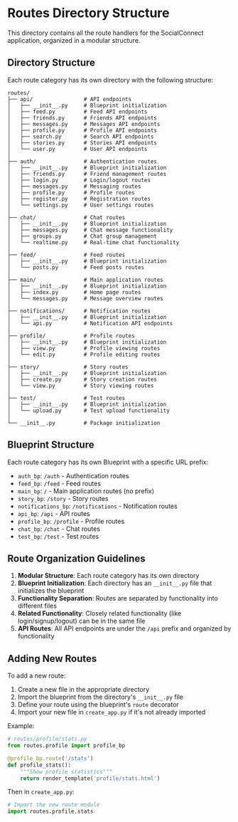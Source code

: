 # Routes Directory Structure

This directory contains all the route handlers for the SocialConnect application, organized in a modular structure.

## Directory Structure

Each route category has its own directory with the following structure:

```
routes/
├── api/                # API endpoints
│   ├── __init__.py     # Blueprint initialization
│   ├── feed.py         # Feed API endpoints
│   ├── friends.py      # Friends API endpoints
│   ├── messages.py     # Messages API endpoints
│   ├── profile.py      # Profile API endpoints
│   ├── search.py       # Search API endpoints
│   ├── stories.py      # Stories API endpoints
│   └── user.py         # User API endpoints
│
├── auth/               # Authentication routes
│   ├── __init__.py     # Blueprint initialization
│   ├── friends.py      # Friend management routes
│   ├── login.py        # Login/logout routes
│   ├── messages.py     # Messaging routes
│   ├── profile.py      # Profile routes
│   ├── register.py     # Registration routes
│   └── settings.py     # User settings routes
│
├── chat/               # Chat routes
│   ├── __init__.py     # Blueprint initialization
│   ├── messages.py     # Chat message functionality
│   ├── groups.py       # Chat group management
│   └── realtime.py     # Real-time chat functionality
│
├── feed/               # Feed routes
│   ├── __init__.py     # Blueprint initialization
│   └── posts.py        # Feed posts routes
│
├── main/               # Main application routes
│   ├── __init__.py     # Blueprint initialization
│   ├── index.py        # Home page routes
│   └── messages.py     # Message overview routes
│
├── notifications/      # Notification routes
│   ├── __init__.py     # Blueprint initialization
│   └── api.py          # Notification API endpoints
│
├── profile/            # Profile routes
│   ├── __init__.py     # Blueprint initialization
│   ├── view.py         # Profile viewing routes
│   └── edit.py         # Profile editing routes
│
├── story/              # Story routes
│   ├── __init__.py     # Blueprint initialization
│   ├── create.py       # Story creation routes
│   └── view.py         # Story viewing routes
│
├── test/               # Test routes
│   ├── __init__.py     # Blueprint initialization
│   └── upload.py       # Test upload functionality
│
└── __init__.py         # Package initialization
```

## Blueprint Structure

Each route category has its own Blueprint with a specific URL prefix:

- `auth_bp`: `/auth` - Authentication routes
- `feed_bp`: `/feed` - Feed routes
- `main_bp`: `/` - Main application routes (no prefix)
- `story_bp`: `/story` - Story routes
- `notifications_bp`: `/notifications` - Notification routes
- `api_bp`: `/api` - API routes
- `profile_bp`: `/profile` - Profile routes
- `chat_bp`: `/chat` - Chat routes
- `test_bp`: `/test` - Test routes

## Route Organization Guidelines

1. **Modular Structure**: Each route category has its own directory
2. **Blueprint Initialization**: Each directory has an `__init__.py` file that initializes the blueprint
3. **Functionality Separation**: Routes are separated by functionality into different files
4. **Related Functionality**: Closely related functionality (like login/signup/logout) can be in the same file
5. **API Routes**: All API endpoints are under the `/api` prefix and organized by functionality

## Adding New Routes

To add a new route:

1. Create a new file in the appropriate directory
2. Import the blueprint from the directory's `__init__.py` file
3. Define your route using the blueprint's `route` decorator
4. Import your new file in `create_app.py` if it's not already imported

Example:

```python
# routes/profile/stats.py
from routes.profile import profile_bp

@profile_bp.route('/stats')
def profile_stats():
    """Show profile statistics"""
    return render_template('profile/stats.html')
```

Then in `create_app.py`:

```python
# Import the new route module
import routes.profile.stats
```
